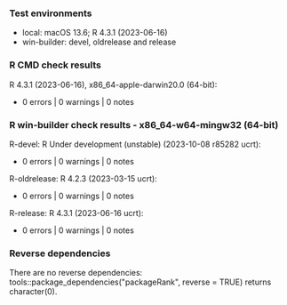 ### Test environments

* local: macOS 13.6; R 4.3.1 (2023-06-16)
* win-builder: devel, oldrelease and release


### R CMD check results

R 4.3.1 (2023-06-16), x86_64-apple-darwin20.0 (64-bit):
* 0 errors | 0 warnings | 0 notes


### R win-builder check results - x86_64-w64-mingw32 (64-bit)

R-devel: R Under development (unstable) (2023-10-08 r85282 ucrt):
* 0 errors | 0 warnings | 0 notes

R-oldrelease: R 4.2.3 (2023-03-15 ucrt):
* 0 errors | 0 warnings | 0 notes

R-release: R 4.3.1 (2023-06-16 ucrt):
* 0 errors | 0 warnings | 0 notes


### Reverse dependencies

There are no reverse dependencies:
tools::package_dependencies("packageRank", reverse = TRUE) returns character(0).
